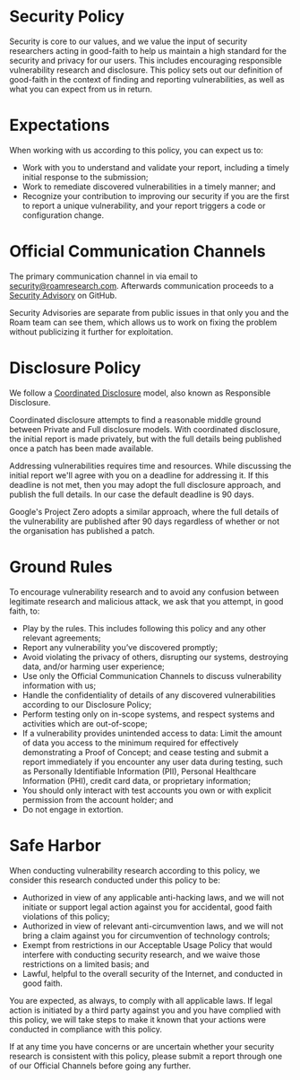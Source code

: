 # Security Policy

Security is core to our values, and we value the input of security researchers acting in good-faith to help us maintain a high standard for the security and privacy for our users. This includes encouraging responsible vulnerability research and disclosure. This policy sets out our definition of good-faith in the context of finding and reporting vulnerabilities, as well as what you can expect from us in return.


# Expectations

When working with us according to this policy, you can expect us to:

- Work with you to understand and validate your report, including a timely initial response to the submission;
- Work to remediate discovered vulnerabilities in a timely manner; and
- Recognize your contribution to improving our security if you are the first to report a unique vulnerability, and your report triggers a code or configuration change.


# Official Communication Channels

The primary communication channel in via email to security@roamresearch.com. Afterwards communication proceeds to a [Security Advisory](https://help.github.com/en/github/managing-security-vulnerabilities/about-github-security-advisories) on GitHub.

Security Advisories are separate from public issues in that only you and the Roam team can see them, which allows us to work on fixing the problem without publicizing it further for exploitation.


# Disclosure Policy

We follow a [Coordinated Disclosure](https://cheatsheetseries.owasp.org/cheatsheets/Vulnerability_Disclosure_Cheat_Sheet.html#responsible-or-coordinated-disclosure) model, also known as Responsible Disclosure.

Coordinated disclosure attempts to find a reasonable middle ground between Private and Full disclosure models. With coordinated disclosure, the initial report is made privately, but with the full details being published once a patch has been made available.

Addressing vulnerabilities requires time and resources. While discussing the initial report we'll agree with you on a deadline for addressing it. If this deadline is not met, then you may adopt the full disclosure approach, and publish the full details. In our case the default deadline is 90 days.

Google's Project Zero adopts a similar approach, where the full details of the vulnerability are published after 90 days regardless of whether or not the organisation has published a patch.


# Ground Rules

To encourage vulnerability research and to avoid any confusion between legitimate research and malicious attack, we ask that you attempt, in good faith, to:

- Play by the rules. This includes following this policy and any other relevant agreements;
- Report any vulnerability you’ve discovered promptly;
- Avoid violating the privacy of others, disrupting our systems, destroying data, and/or harming user experience;
- Use only the Official Communication Channels to discuss vulnerability information with us;
- Handle the confidentiality of details of any discovered vulnerabilities according to our Disclosure Policy;
- Perform testing only on in-scope systems, and respect systems and activities which are out-of-scope;
- If a vulnerability provides unintended access to data: Limit the amount of data you access to the minimum required for effectively demonstrating a Proof of Concept; and cease testing and submit a report immediately if you encounter any user data during testing, such as Personally Identifiable Information (PII), Personal Healthcare Information (PHI), credit card data, or proprietary information;
- You should only interact with test accounts you own or with explicit permission from the account holder; and
- Do not engage in extortion.

# Safe Harbor

When conducting vulnerability research according to this policy, we consider this research conducted under this policy to be:

- Authorized in view of any applicable anti-hacking laws, and we will not initiate or support legal action against you for accidental, good faith violations of this policy;
- Authorized in view of relevant anti-circumvention laws, and we will not bring a claim against you for circumvention of technology controls;
- Exempt from restrictions in our Acceptable Usage Policy that would interfere with conducting security research, and we waive those restrictions on a limited basis; and
- Lawful, helpful to the overall security of the Internet, and conducted in good faith.

You are expected, as always, to comply with all applicable laws. If legal action is initiated by a third party against you and you have complied with this policy, we will take steps to make it known that your actions were conducted in compliance with this policy. 

If at any time you have concerns or are uncertain whether your security research is consistent with this policy, please submit a report through one of our Official Channels before going any further.
